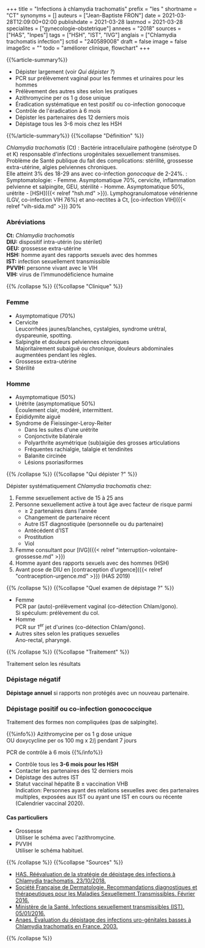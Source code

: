 +++
title = "Infections à chlamydia trachomatis"
prefix = "les "
shortname = "CT"
synonyms = []
auteurs = ["Jean-Baptiste FRON"]
date = 2021-03-28T12:09:00+02:00
publishdate = 2021-03-28
lastmod = 2021-03-28
specialites = ["gynecologie-obstetrique"]
annees = "2018"
sources = ["HAS", "Inpes"]
tags = ["HSH", "IST", "IVG"]
anglais = ["Chlamydia trachomatis infection"]
sctid = "240589008"
draft = false
image = false
imageSrc = ""
todo = "améliorer clinique, flowchart"
+++

{{%article-summary%}}

- Dépister largement (voir *Qui dépister ?*)
- PCR sur prélèvement vaginal pour les femmes et urinaires pour les hommes
- Prélèvement des autres sites selon les pratiques
- Azithromycine per os 1 g dose unique
- Éradication systématique en test positif ou co-infection gonocoque
- Contrôle de l'éradication à 6 mois
- Dépister les partenaires des 12 derniers mois
- Dépistage tous les 3-6 mois chez les HSH

{{%/article-summary%}}
{{%collapse "Définition" %}}

*Chlamydia trachomatis* (Ct)
: Bactérie intracellulaire pathogène (sérotype D et K) responsable d'infections urogénitales sexuellement transmises.  
Problème de Santé publique du fait des complications: stérilité, grossesse extra-utérine, algies pelviennes chroniques.  
Elle atteint 3% des 18-29 ans avec co-infection *gonocoque* de 2-24%.
: Symptomatologie:
    - Femme. Asymptomatique 70%, cervicite, inflammation pelvienne et salpingite, GEU, stérilité
    - Homme. Asymptomatique 50%, urétrite
    - [HSH]({{< relref "hsh.md" >}}). Lymphogranulomatose vénérienne (LGV, co-infection VIH 76%) et ano-rectites à Ct, [co-infection VIH]({{< relref "vih-sida.md" >}}) 30%

### Abréviations

**Ct:** *Chlamydia trachomatis*  
**DIU:** dispositif intra-utérin (ou stérilet)  
**GEU:**  grossesse extra-utérine  
**HSH:** homme ayant des rapports sexuels avec des hommes  
**IST:** infection sexuellement transmissible  
**PVVIH:** personne vivant avec le VIH  
**VIH:** virus de l’immunodéficience humaine

{{% /collapse %}}
{{%collapse "Clinique" %}}

### Femme

- Asymptomatique (70%)
- Cervicite  
Leucorrhées jaunes/blanches, cystalgies, syndrome urétral, dyspareunie, spotting.
- Salpingite et douleurs pelviennes chroniques  
Majoritairement subaiguë ou chronique, douleurs abdominales augmentées pendant les règles.
- Grossesse extra-utérine
- Stérilité

### Homme

- Asymptomatique (50%)
- Urétrite (asymptomatique 50%)  
Écoulement clair, modéré, intermittent.
- Épididymite aiguë
- Syndrome de Fieissinger-Leroy-Reiter
  - Dans les suites d'une urétrite
  - Conjonctivite bilatérale
  - Polyarthrite asymétrique (sub)aigüe des grosses articulations
  - Fréquentes rachialgie, talalgie et tendinites
  - Balanite circinée
  - Lésions psoriasiformes

{{% /collapse %}}
{{%collapse "Qui dépister ?" %}}

Dépister systématiquement *Chlamydia trachomatis* chez:

1. Femme sexuellement active de 15 à 25 ans
2. Personne sexuellement active à tout âge avec facteur de risque parmi
    - ≥ 2 partenaires dans l'année
    - Changement de partenaire récent
    - Autre IST diagnostiquée (personnelle ou du partenaire)
    - Antécédent d'IST
    - Prostitution
    - Viol
3. Femme consultant pour [IVG]({{< relref "interruption-volontaire-grossesse.md" >}})
4. Homme ayant des rapports sexuels avec des hommes (HSH)
5. Avant pose de DIU en [contraception d’urgence]({{< relref "contraception-urgence.md" >}}) (HAS 2019)

{{% /collapse %}}
{{%collapse "Quel examen de dépistage ?" %}}

- Femme  
PCR par (auto)-prélèvement vaginal (co-détection Chlam/gono).  
Si spéculum: prélèvement du col.
- Homme  
PCR sur 1<sup>er</sup> jet d'urines (co-détection Chlam/gono).
- Autres sites selon les pratiques sexuelles  
Ano-rectal, pharyngé.

{{% /collapse %}}
{{%collapse "Traitement" %}}

Traitement selon les résultats

### Dépistage négatif

**Dépistage annuel** si rapports non protégés avec un nouveau partenaire.

### Dépistage positif ou co-infection gonococcique

Traitement des formes non compliquées (pas de salpingite).

{{%info%}}
Azithromycine per os 1 g dose unique  
OU doxycycline per os 100 mg x 2/j pendant 7 jours

PCR de contrôle à 6 mois
{{%/info%}}

- Contrôle tous les **3-6 mois pour les HSH**
- Contacter les partenaires des 12 derniers mois
- Dépistage des autres IST
- Statut vaccinal hépatite B ± vaccination VHB  
Indication: Personnes ayant des relations sexuelles avec des partenaires multiples, exposées aux IST ou ayant une IST en cours ou récente (Calendrier vaccinal 2020).

#### Cas particuliers

- Grossesse  
Utiliser le schéma avec l'azithromycine.
- PVVIH  
Utiliser le schéma habituel.

{{% /collapse %}}
{{%collapse "Sources" %}}

- [HAS. Réévaluation de la stratégie de dépistage des infections à Chlamydia trachomatis. 23/10/2018.](https://www.has-sante.fr/jcms/c_2879401/fr/reevaluation-de-la-strategie-de-depistage-des-infections-a-chlamydia-trachomatis)
- [Société Française de Dermatologie. Recommandations diagnostiques et thérapeutiques pour les Maladies Sexuellement Transmissibles. Février 2016.](http://www.sfdermato.org/media/pdf/recommandation/syphilis-precoce-b61913fb8de5bca222326904654c6b30.pdf)
- [Ministère de la Santé. Infections sexuellement transmissibles (IST). 05/01/2016.](https://solidarites-sante.gouv.fr/soins-et-maladies/maladies/maladies-infectieuses/article/infections-sexuellement-transmissibles-ist)
- [Anaes. Évaluation du dépistage des infections uro-génitales basses à Chlamydia trachomatis en France. 2003.](https://www.has-sante.fr/jcms/c_464119/fr/evaluation-du-depistage-des-infections-uro-genitales-basses-a-chlamydia-trachomatis-en-france-2003)

{{% /collapse %}}
